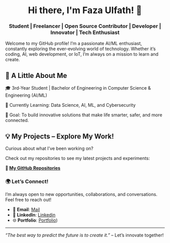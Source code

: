 <h1 align="center">Hi there, I'm Faza Ulfath! 👋</h2>
<h3 align="center">Student | Freelancer | Open Source Contributor | Developer | Innovator | Tech Enthusiast</h3>

Welcome to my GitHub profile! I’m a passionate AI/ML enthusiast, constantly exploring the ever-evolving world of technology. Whether it’s coding, AI, web development, or IoT, I’m always on a mission to learn and create.

## 🚀 A Little About Me

🎓 3rd-Year Student | Bachelor of Engineering in Computer Science & Engineering (AI/ML)

🌱 Currently Learning: Data Science, AI, ML, and Cybersecurity

🎯 Goal: To build innovative solutions that make life smarter, safer, and more connected.

## 💡 My Projects – Explore My Work!

Curious about what I’ve been working on?

Check out my repositories to see my latest projects and experiments:

**🔗 [My GitHub Repositories](https://github.com/fazaulfath?tab=repositories)**

### 🌍 Let’s Connect!

I’m always open to new opportunities, collaborations, and conversations. Feel free to reach out!

- 📧 **Email**: [Mail](mailto:fazaulfath17@gmail.com)
- 💼 **LinkedIn**: [Linkedin](https://linkedin.com/in/faza-ulfath-045033230)
- 🌐 **Portfolio**: [Portfolio](https://fazaulfath.netlify.app/))

---

*“The best way to predict the future is to create it.”* – Let’s innovate together!
